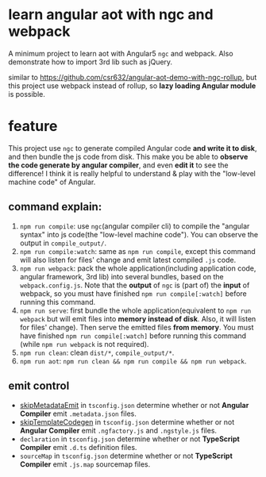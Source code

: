 # learn angular aot with ngc and webpack
A minimum project to learn aot with Angular5 `ngc` and webpack. Also demonstrate how to import 3rd lib such as jQuery.

similar to https://github.com/csr632/angular-aot-demo-with-ngc-rollup, but this project use webpack instead of rollup, so **lazy loading Angular module** is possible.

# feature
This project use `ngc` to generate compiled Angular code **and write it to disk**, and then bundle the js code from disk. This make you be able to **observe the code generate by angular compiler**, and even **edit it** to see the difference! I think it is really helpful to understand & play with the "low-level machine code" of Angular.

## command explain:
1. `npm run compile`: use `ngc`(angular compiler cli) to compile the "angular syntax" into js code(the "low-level machine code"). You can observe the output in `compile_output/`.
2. `npm run compile:watch`: same as `npm run compile`, except this command will also listen for files' change and emit latest compiled `.js` code.
3. `npm run webpack`: pack the whole application(including application code, angular framework, 3rd lib) into several bundles, based on the `webpack.config.js`. Note that the **output** of `ngc` is (part of) the **input** of webpack, so you must have finished `npm run compile[:watch]` before running this command.
4. `npm run serve`: first bundle the whole application(equivalent to `npm run webpack` but will emit files into **memory instead of disk**. Also, it will listen for files' change). Then serve the emitted files **from memory**. You must have finished `npm run compile[:watch]` before running this command (while `npm run webpack` is not required).
5. `npm run clean`: clean `dist/*`, `compile_output/*`.
6. `npm run aot`: `npm run clean && npm run compile && npm run webpack`.

## emit control
* [skipMetadataEmit](https://angular.io/guide/aot-compiler#skipmetadataemit) in `tsconfig.json` determine whether or not **Angular Compiler** emit `.metadata.json` files.
* [skipTemplateCodegen](https://angular.io/guide/aot-compiler#skiptemplatecodegen) in `tsconfig.json` determine whether or not **Angular Compiler** emit `.ngfactory.js` and `.ngstyle.js` files.
* `declaration` in `tsconfig.json` determine whether or not **TypeScript Compiler** emit `.d.ts` definition files.
* `sourceMap` in `tsconfig.json` determine whether or not **TypeScript Compiler** emit `.js.map` sourcemap files.

